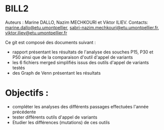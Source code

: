 # BILL2

Auteurs : Marine DALLO, Nazim MECHKOURI et Viktor ILIEV.
Contacts: marine.dallo@etu.umontpellier, sabri-nazim.mechkouri@etu.umontpellier.fr, viktor.iliev@etu.umontpellier.fr

Ce git est composé des documents suivant : 
- rapport présentant les résultats de l'analyse des souches P15, P30 et P50 ainsi que de la comparaison d'outil d'appel de variants
- les 6 fichiers merged simplifiés issus des outils d'appel de variants testés
- des Graph de Venn présentant les résultats 

# Objectifs : 
- compléter les analyses des différents passages effectuées l'année précédente
- tester différents outils d'appel de variants
- Etudier les différences (mutations) de ces outils
